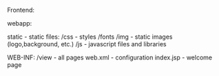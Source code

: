 Frontend:

webapp:

static - static files:
   /css - styles
   /fonts
   /img - static images (logo,background, etc.)
   /js - javascript files and libraries


WEB-INF:
   /view - all pages
   web.xml - configuration
index.jsp - welcome page


